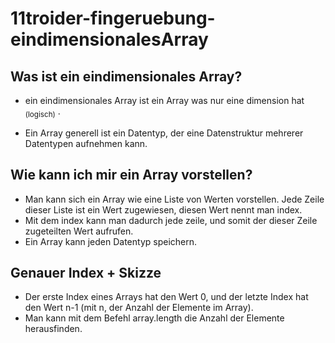 # 11troider-fingeruebung-eindimensionalesArray

## Was ist ein eindimensionales Array?
  * ein eindimensionales Array ist ein Array was nur eine dimension hat <sub> (logisch)</sub> . 
  - Ein Array generell ist ein Datentyp, der eine Datenstruktur mehrerer Datentypen aufnehmen kann.
  
## Wie kann ich mir ein Array vorstellen?
  - Man kann sich ein Array wie eine Liste von Werten vorstellen. Jede Zeile dieser Liste ist ein Wert zugewiesen, diesen Wert nennt man index.
  - Mit dem index kann man dadurch jede zeile, und somit der dieser Zeile zugeteilten Wert aufrufen.
  - Ein Array kann jeden Datentyp speichern.
  
## Genauer Index + Skizze
  - Der erste Index eines Arrays hat den Wert 0, und der letzte Index hat den Wert n-1 (mit n, der Anzahl der Elemente im Array).
  - Man kann mit dem Befehl array.length die Anzahl der Elemente herausfinden.
  
  
